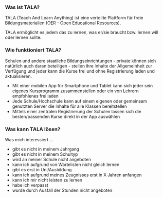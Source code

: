 
### Was ist TALA?

TALA (Teach And Learn Anything) ist eine verteilte Plattform für freie Bildungsmaterialien (OER - Open Educational Resources).

TALA ermöglicht es jedem das zu lernen, was er/sie braucht bzw. lernen will oder lernen sollte.

### Wie funktioniert TALA?

Schulen und andere staatliche Bildungseinrichtungen - private können sich natürlich auch daran beteiligen - stellen ihre Inhalte der Allgemeinheit zur Verfügung und jeder kann die Kurse frei und ohne Registrierung laden und aktualisieren.

* Mit einer mobilen App für Smartphone und Tablet kann sich jeder sein eigenes Kursprogramm zusammenstellen oder ein von Lehrern empfohlenes frei laden
* Jede Schule/Hochschule kann auf einem eigenen oder gemeinsam genutzten Server die Inhalte für alle Klassen bereitstellen
* Mittels einer zentralen Registrierung der Schulen lassen sich die besten/passenden Kurse direkt in der App auswählen

### Was kann TALA lösen?

Was mich interessiert ...

* gibt es nicht in meinem Jahrgang
* gibt es nicht in meinem Schultyp
* wird an meiner Schule nicht angeboten
* kann ich aufgrund von Wartelisten nicht gleich lernen
* gibt es erst in Uni/Ausbildung
* kann ich aufgrund meines Zeugnisses erst in X Jahren anfangen
* kann ich mir nicht leisten zu lernen
* habe ich verpasst
* wurde durch Ausfall der Stunden nicht angeboten

